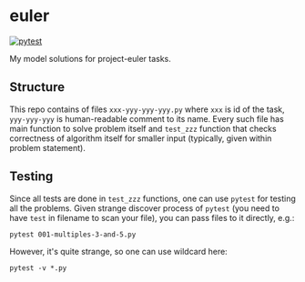 # euler
[![pytest](https://github.com/dendi239/euler/actions/workflows/main.yml/badge.svg)](https://github.com/dendi239/euler/actions/workflows/main.yml)

My model solutions for project-euler tasks.

## Structure

This repo contains of files `xxx-yyy-yyy-yyy.py` where `xxx` is id of the task, `yyy-yyy-yyy` is human-readable comment to its name.
Every such file has main function to solve problem itself and `test_zzz` function that checks correctness of algorithm itself for smaller input (typically, given within problem statement).

## Testing

Since all tests are done in `test_zzz` functions, one can use `pytest` for testing all the problems.
Given strange discover process of `pytest` (you need to have `test` in filename to scan your file), you can pass files to it directly, e.g.:
```shell
pytest 001-multiples-3-and-5.py
```

However, it's quite strange, so one can use wildcard here:
```shell
pytest -v *.py
```
